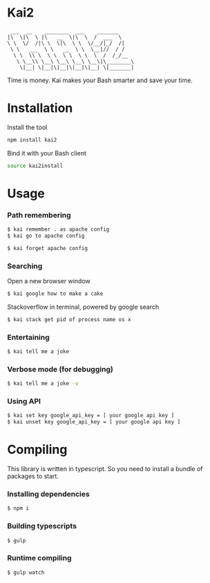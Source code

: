 # Kai2

```
 ___  __    ________  ___    _______     
|\  \|\  \ |\   __  \|\  \  /  ___  \    
\ \  \/  /|\ \  \|\  \ \  \/__/|_/  /|   
 \ \   ___  \ \   __  \ \  \__|//  / /   
  \ \  \\ \  \ \  \ \  \ \  \  /  /_/__  
   \ \__\\ \__\ \__\ \__\ \__\|\________\
    \|__| \|__|\|__|\|__|\|__| \|_______|
```


Time is money. Kai makes your Bash smarter and save your time.

# Installation

Install the tool
```bash
npm install kai2
```

Bind it with your Bash client
```bash
source kai2install
```

# Usage

### Path remembering
```bash
$ kai remember . as apache config
$ kai go to apache config 

$ kai forget apache config
```

### Searching
Open a new browser window
```bash
$ kai google how to make a cake
```

Stackoverflow in terminal, powered by google search
```bash
$ kai stack get pid of process name os x 
```

### Entertaining
```bash
$ kai tell me a joke
```

### Verbose mode (for debugging)
```bash
$ kai tell me a joke -v
```

### Using API
```bash
$ kai set key google_api_key = [ your google api key ]
$ kai unset key google_api_key = [ your google api key ]
```

# Compiling

This library is written in typescript. So you need to install a bundle of packages to start.

### Installing dependencies
```bash
$ npm i
```

### Building typescripts
```bash
$ gulp
```

### Runtime compiling
```bash
$ gulp watch
```